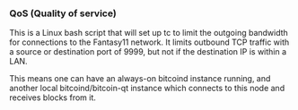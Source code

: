 ### QoS (Quality of service) ###

This is a Linux bash script that will set up tc to limit the outgoing bandwidth for connections to the Fantasy11 network. It limits outbound TCP traffic with a source or destination port of 9999, but not if the destination IP is within a LAN.

This means one can have an always-on bitcoind instance running, and another local bitcoind/bitcoin-qt instance which connects to this node and receives blocks from it.
